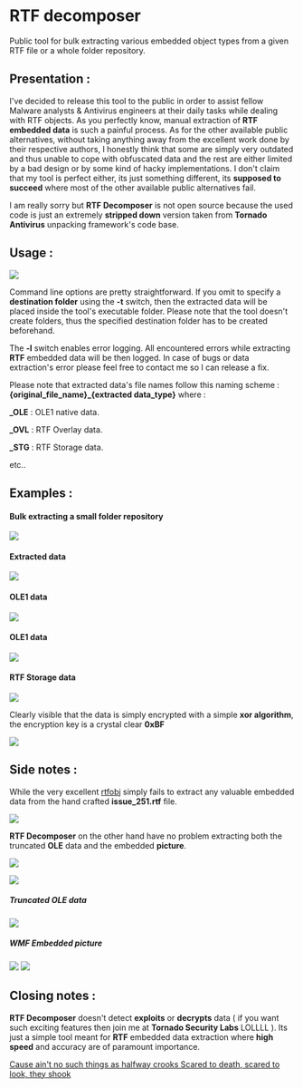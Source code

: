 # RTF decomposer

Public tool for bulk extracting various embedded object types from a given RTF file or a whole folder repository.


## Presentation :

I've decided to release this tool to the public in order to assist fellow Malware analysts & Antivirus engineers at their daily tasks while dealing with RTF objects. As you perfectly know, manual extraction of <b>RTF embedded data</b> is such a painful process. As for the other available public alternatives, without taking anything away from the excellent work done by their respective authors, I honestly think that some are simply very outdated and thus unable to cope with obfuscated data and the rest are either limited by a bad design or by some kind of hacky implementations. I don't claim that my tool is perfect either, its just something different, its <b>supposed to succeed</b> where most of the other available public alternatives fail.

I am really sorry but <b>RTF Decomposer</b> is not open source because the used code is just an extremely <b>stripped down</b> version taken from <b>Tornado Antivirus</b> unpacking framework's code base.


## Usage :


![](pictures/rtf_decomp.png)

Command line options are pretty straightforward. If you omit to specify a <b>destination folder</b> using the <b>-t</b> switch, then the extracted data will be placed inside the tool's executable folder. Please note that the tool doesn't create folders, thus the specified destination folder has to be created beforehand. 

The <b>-l</b> switch enables error logging. All encountered errors while extracting <b>RTF</b> embedded data will be then logged. In case of bugs or data extraction's error please feel free to contact me so I can release a fix.

Please note that extracted data's file names follow this naming scheme : <b>{original_file_name}_{extracted data_type}</b> where :

<b>_OLE</b> : OLE1 native data.

<b>_OVL</b> : RTF Overlay data.

<b>_STG</b> : RTF Storage data.


etc..



## Examples :


#### Bulk extracting a small folder repository

![](pictures/rtf_decomp_result.png)


#### Extracted data

![](pictures/folder.png)


#### OLE1 data

![](pictures/ole_shoot.png)

#### OLE1 data

![](pictures/ole_shoot1.png)

#### RTF Storage data

![](pictures/enc_storage.png)

Clearly visible that the data is simply encrypted with a simple <b>xor algorithm</b>, the encryption key is a crystal clear <b>0xBF</b>

![](pictures/dec_storage.png)

## Side notes : 

While the very excellent <a href="https://github.com/decalage2/oletools/blob/master/oletools/rtfobj.py">rtfobj</a> simply fails to extract any valuable embedded data from the hand crafted <b>issue_251.rtf</b> file.

![](pictures/notepad.png)

<b>RTF Decomposer</b> on the other hand have no problem extracting both the truncated <b>OLE</b> data and the embedded <b>picture</b>.

![](pictures/issue_251.png)

![](pictures/issue_251.png)

##### Truncated OLE data
![](pictures/ole_251.png)
##### WMF Embedded picture
![](pictures/251_pic.png)
![](pictures/251_pic_dump.png)

## Closing notes :

<b>RTF Decomposer</b> doesn't detect <b>exploits</b> or <b>decrypts</b> data ( if you want such exciting features then join me at <b>Tornado Security Labs</b> LOLLLL ). Its just a simple tool meant for <b>RTF</b> embedded data extraction where <b>high speed</b> and <a>accuracy</b> are of paramount importance. 

<a href="https://www.youtube.com/watch?v=yoYZf-lBF_U">Cause ain't no such things as halfway crooks 
Scared to death, scared to look, they shook</a>
